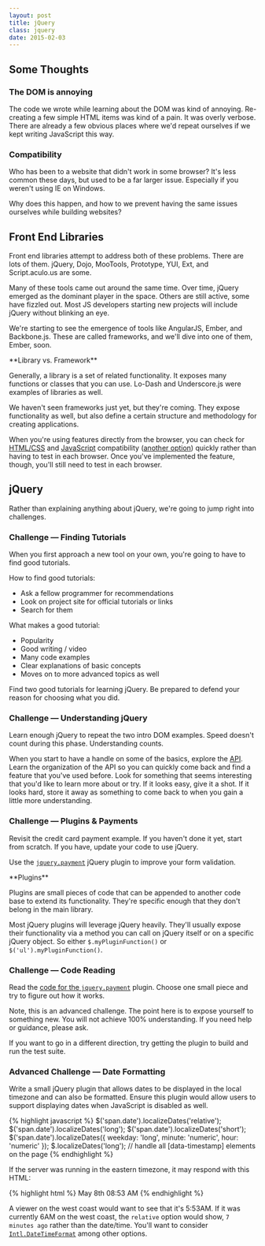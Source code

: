 ```yaml
---
layout: post
title: jQuery
class: jquery
date: 2015-02-03
---
```


## Some Thoughts

### The DOM is annoying

The code we wrote while learning about the DOM was kind of annoying.
Re-creating a few simple HTML items was kind of a pain. It was overly verbose.
There are already a few obvious places where we'd repeat ourselves if we kept
writing JavaScript this way.

### Compatibility

Who has been to a website that didn't work in some browser? It's less common
these days, but used to be a far larger issue. Especially if you weren't using
IE on Windows.

Why does this happen, and how to we prevent having the same issues ourselves
while building websites?


## Front End Libraries

Front end libraries attempt to address both of these problems. There are lots
of them. jQuery, Dojo, MooTools, Prototype, YUI, Ext, and Script.aculo.us are
some.

Many of these tools came out around the same time. Over time, jQuery emerged as
the dominant player in the space. Others are still active, some have fizzled
out. Most JS developers starting new projects will include jQuery without
blinking an eye.

We're starting to see the emergence of tools like AngularJS, Ember, and
Backbone.js. These are called frameworks, and we'll dive into one of them,
Ember, soon.

<aside>
**Library vs. Framework**

Generally, a library is a set of related functionality. It exposes many
functions or classes that you can use. Lo-Dash and Underscore.js were examples
of libraries as well.

We haven't seen frameworks just yet, but they're coming. They expose
functionality as well, but also define a certain structure and methodology for
creating applications.
</aside>

When you're using features directly from the browser, you can check for
[HTML/CSS][caniuse] and [JavaScript][es5-compat] compatibility
([another option][qm-compat]) quickly rather than having to test in each
browser. Once you've implemented the feature, though, you'll still need to test
in each browser.


## jQuery

Rather than explaining anything about jQuery, we're going to jump right into
challenges.

### Challenge &mdash; Finding Tutorials

When you first approach a new tool on your own, you're going to have to find
good tutorials.

How to find good tutorials:

* Ask a fellow programmer for recommendations
* Look on project site for official tutorials or links
* Search for them

What makes a good tutorial:

* Popularity
* Good writing / video
* Many code examples
* Clear explanations of basic concepts
* Moves on to more advanced topics as well

Find two good tutorials for learning jQuery. Be prepared to defend your reason
for choosing what you did.


### Challenge &mdash; Understanding jQuery

Learn enough jQuery to repeat the two intro DOM examples. Speed doesn't count
during this phase. Understanding counts.

When you start to have a handle on some of the basics, explore the
[API][jq-api]. Learn the organization of the API so you can quickly come back
and find a feature that you've used before. Look for something that seems
interesting that you'd like to learn more about or try. If it looks easy, give
it a shot. If it looks hard, store it away as something to come back to when
you gain a little more understanding.


### Challenge &mdash; Plugins & Payments

Revisit the credit card payment example. If you haven't done it yet, start from
scratch. If you have, update your code to use jQuery.

Use the [`jquery.payment`][stripe-payment] jQuery plugin to improve your form
validation.

<aside>
**Plugins**

Plugins are small pieces of code that can be appended to another code base to
extend its functionality. They're specific enough that they don't belong in the
main library.

Most jQuery plugins will leverage jQuery heavily. They'll usually expose their
functionality via a method you can call on jQuery itself or on a specific
jQuery object. So either `$.myPluginFunction()` or
`$('ul').myPluginFunction()`.
</aside>


### Challenge &mdash; Code Reading

Read the [code for the `jquery.payment`][stripe-payment-src] plugin. Choose one
small piece and try to figure out how it works.

Note, this is an advanced challenge. The point here is to expose yourself to
something new. You will not achieve 100% understanding. If you need help or
guidance, please ask.

If you want to go in a different direction, try getting the plugin to build and
run the test suite.


### Advanced Challenge &mdash; Date Formatting

Write a small jQuery plugin that allows dates to be displayed in the local
timezone and can also be formatted. Ensure this plugin would allow users to
support displaying dates when JavaScript is disabled as well.

{% highlight javascript %}
$('span.date').localizeDates('relative');
$('span.date').localizeDates('long');
$('span.date').localizeDates('short');
$('span.date').localizeDates({ weekday: 'long', minute: 'numeric', hour: 'numeric' });
$.localizeDates('long'); // handle all [data-timestamp] elements on the page
{% endhighlight %}

If the server was running in the eastern timezone, it may respond with this
HTML:

{% highlight html %}
<span class="date" data-timestamp="1399553615090">May 8th 08:53 AM</span>
{% endhighlight %}

A viewer on the west coast would want to see that it's 5:53AM. If it was
currently 6AM on the west coast, the `relative` option would show,
`7 minutes ago` rather than the date/time. You'll want to consider
[`Intl.DateTimeFormat`][mdn-dateTimeFormat] among other options.


[caniuse]: http://caniuse.com
[es5-compat]: http://kangax.github.io/es5-compat-table/
[qm-compat]: http://www.quirksmode.org/compatibility.html

[stripe-payment]: https://github.com/stripe/jquery.payment
[stripe-payment-src]: https://github.com/stripe/jquery.payment/blob/master/src/jquery.payment.coffee
[jq-api]: http://api.jquery.com
[mdn-dateTimeFormat]: https://developer.mozilla.org/en-US/docs/Web/JavaScript/Reference/Global_Objects/DateTimeFormat
[mdn-toLocaleString]: https://developer.mozilla.org/en-US/docs/Web/JavaScript/Reference/Global_Objects/Date/toLocaleString